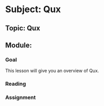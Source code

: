 # Subject: Qux
## Topic: Qux
## Module: 

### Goal
This lesson will give you an overview of Qux. 
### Reading 

### Assignment
